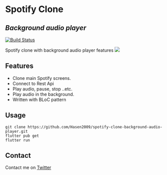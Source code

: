 # Spotify Clone
## _Background audio player_


[![Build Status](https://travis-ci.org/joemccann/dillinger.svg?branch=master)](https://travis-ci.org/joemccann/dillinger)

Spotify clone with background audio player features 
![](/ezgif.com-gif-maker.gif)


## Features

- Clone main Spotify screens.
- Connect to Rest Api
- Play audio, pause, stop ..etc.
- Play audio in the background.
- Written with BLoC pattern

## Usage
```
git clone https://github.com/Hasen2009/spotify-clone-background-audio-player.git
flutter pub get
flutter run
```

## Contact
Contact me on [Twitter](https://twitter.com/creativelife2)
